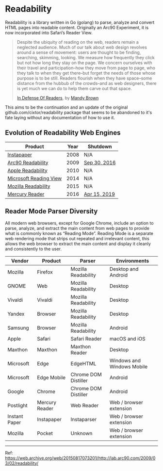 # Readability

Readability is a library written in Go (golang) to parse, analyze and convert HTML pages into readable content. Originally an Arc90 Experiment, it is now incorporated into Safari’s Reader View.

> Despite the ubiquity of reading on the web, readers remain a neglected audience. Much of our talk about web design revolves around a sense of movement: users are thought to be finding, searching, skimming, looking. We measure how frequently they click but not how long they stay on the page. We concern ourselves with their travel and participation–how they move from page to page, who they talk to when they get there–but forget the needs of those whose purpose is to be still. Readers flourish when they have space–some distance from the hubbub of the crowds–and as web designers, there is yet much we can do to help them carve out that space.
>
> [In Defense Of Readers](http://alistapart.com/articles/indefenseofreaders), by [Mandy Brown](http://www.aworkinglibrary.com/)

This aims to be the continuation and an update of the original github.com/cixtor/readability package that seems to be abandoned to it's fate laying without any documentation of how to use it.

## Evolution of Readability Web Engines

| Product | Year | Shutdown |
|---------|------|----------|
| [Instapaper](https://www.instapaper.com/) | 2008 | N/A |
| [Arc90 Readability](https://code.google.com/archive/p/arc90labs-readability/) | 2009 | [Sep 30, 2016](https://medium.com/@readability/the-readability-bookmarking-service-will-shut-down-on-september-30-2016-1641cc18e02b) |
| [Apple Readability](https://developer.apple.com/documentation/safariextensions/safarireader) | 2010 | N/A |
| [Microsoft Reading View](https://docs.microsoft.com/en-us/microsoft-edge/dev-guide/browser-features/reading-view) | 2014 | N/A |
| [Mozilla Readability](https://github.com/mozilla/readability) | 2015 | N/A |
| [Mercury Reader](https://mercury.postlight.com/) | 2016 | [Apr 15, 2019](https://www.reddit.com/r/mac/comments/apkhzs/a/) |

## Reader Mode Parser Diversity

All modern web browsers, except for Google Chrome, include an option to parse, analyze, and extract the main content from web pages to provide what is commonly known as “Reading Mode”. Reading Mode is a separate web rendering mode that strips out repeated and irrelevant content, this allows the web browser to extract the main content and display it cleanly and consistently to the user.

| Vendor | Product | Parser | Environments |
|--------|---------|--------|--------------|
| Mozilla | Firefox | Mozilla Readability | Desktop and Android |
| GNOME | Web | Mozilla Readability | Desktop |
| Vivaldi | Vivaldi | Mozilla Readability | Desktop |
| Yandex | Browser | Mozilla Readability | Desktop |
| Samsung | Browser | Mozilla Readability | Android |
| Apple | Safari | Safari Reader | macOS and iOS |
| Maxthon | Maxthon | Maxthon Reader | Desktop |
| Microsoft | Edge | EdgeHTML | Windows and Windows Mobile |
| Microsoft | Edge Mobile | Chrome DOM Distiller | Android |
| Google | Chrome | Chrome DOM Distiller | Android |
| Postlight | Mercury Reader | Web Reader | Web / browser extension |
| Instant Paper | Instapaper | Instaparser | Web / browser extension |
| Mozilla | Pocket | Unknown | Web / browser extension |

---

Ref: https://web.archive.org/web/20150817073201/http://lab.arc90.com/2009/03/02/readability/
